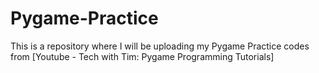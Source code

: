 # Pygame-Practice
This is a repository where I will be uploading my Pygame Practice codes from [Youtube - Tech with Tim: Pygame Programming Tutorials]
